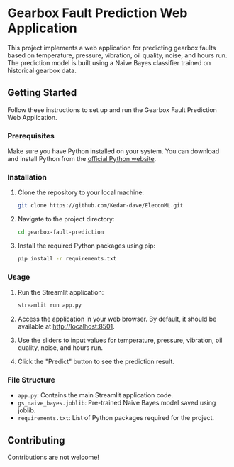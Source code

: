 # Gearbox Fault Prediction Web Application

This project implements a web application for predicting gearbox faults based on temperature, pressure, vibration, oil quality, noise, and hours run. The prediction model is built using a Naive Bayes classifier trained on historical gearbox data.

## Getting Started

Follow these instructions to set up and run the Gearbox Fault Prediction Web Application.

### Prerequisites

Make sure you have Python installed on your system. You can download and install Python from the [official Python website](https://www.python.org/downloads/).

### Installation

1. Clone the repository to your local machine:

    ```bash
    git clone https://github.com/Kedar-dave/EleconML.git
    ```

2. Navigate to the project directory:

    ```bash
    cd gearbox-fault-prediction
    ```

3. Install the required Python packages using pip:

    ```bash
    pip install -r requirements.txt
    ```

### Usage

1. Run the Streamlit application:

    ```bash
    streamlit run app.py
    ```

2. Access the application in your web browser. By default, it should be available at [http://localhost:8501](http://localhost:8501).

3. Use the sliders to input values for temperature, pressure, vibration, oil quality, noise, and hours run.

4. Click the "Predict" button to see the prediction result.

### File Structure

- `app.py`: Contains the main Streamlit application code.
- `gs_naive_bayes.joblib`: Pre-trained Naive Bayes model saved using joblib.
- `requirements.txt`: List of Python packages required for the project.

## Contributing

Contributions are not welcome!